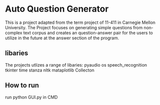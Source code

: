 # Auto Question Generator
This is a project adapted from the term project of 11-411 in Carnegie Mellon University. The Project focuses on generating simple questions from non-complex text corpus and creates an question-answer pair for the users to utilize in the future at the answer section of the program.

## libaries
The projects utlizes a range of libaries:
    pyaudio
    os
    speech_recognition
    tkinter
    time
    stanza
    nltk
    mataplotlib
    Collecton
## How to run
run python GUI.py in CMD

##